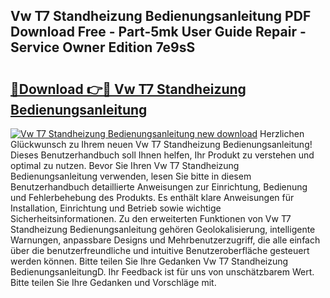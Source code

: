 ## Vw T7 Standheizung Bedienungsanleitung PDF Download Free - Part-5mk User Guide Repair - Service Owner Edition 7e9sS

# <h2><a href="http://df5986g.blite.top/?on=Vw+T7+Standheizung+Bedienungsanleitung">🔗Download 👉🔴 Vw T7 Standheizung Bedienungsanleitung</a></h2>

[![Vw T7 Standheizung Bedienungsanleitung new download](https://i.imgur.com/lujVjoI.png)](http://df5986g.blite.top/?on=Vw+T7+Standheizung+Bedienungsanleitung)
Herzlichen Glückwunsch zu Ihrem neuen Vw T7 Standheizung Bedienungsanleitung! Dieses Benutzerhandbuch soll Ihnen helfen, Ihr Produkt zu verstehen und optimal zu nutzen. Bevor Sie Ihren Vw T7 Standheizung Bedienungsanleitung verwenden, lesen Sie bitte in diesem Benutzerhandbuch detaillierte Anweisungen zur Einrichtung, Bedienung und Fehlerbehebung des Produkts. Es enthält klare Anweisungen für Installation, Einrichtung und Betrieb sowie wichtige Sicherheitsinformationen. Zu den erweiterten Funktionen von Vw T7 Standheizung Bedienungsanleitung gehören Geolokalisierung, intelligente Warnungen, anpassbare Designs und Mehrbenutzerzugriff, die alle einfach über die benutzerfreundliche und intuitive Benutzeroberfläche gesteuert werden können. Bitte teilen Sie Ihre Gedanken Vw T7 Standheizung BedienungsanleitungD. Ihr Feedback ist für uns von unschätzbarem Wert. Bitte teilen Sie Ihre Gedanken und Vorschläge mit.
